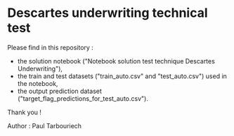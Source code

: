 # Descartes underwriting technical test

Please find in this repository : 

- the solution notebook ("Notebook solution test technique Descartes Underwriting"), 
- the train and test datasets ("train_auto.csv" and "test_auto.csv") used in the notebook,
- the output prediction dataset ("target_flag_predictions_for_test_auto.csv").

Thank you ! 

Author : Paul Tarbouriech

